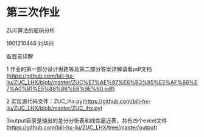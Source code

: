 # 第三次作业

ZUC算法的密码分析

1901210446 刘华兴

各目录详解

1 作业的第一部分设计思路等及第二部分答案详解请看pdf文档(https://github.com/bill-hx-liu/ZUC_LHX/blob/master/ZUC%E7%AE%97%E6%B3%95%E5%AF%86%E7%A0%81%E5%88%86%E6%9E%90.pdf)

2 实现源代码文件：ZUC_lhx.py(https://github.com/bill-hx-liu/ZUC_LHX/blob/master/ZUC_lhx.py)

3output目录是输出的差分分析表和线性逼近表，共有四个excel文件(https://github.com/bill-hx-liu/ZUC_LHX/tree/master/output)
